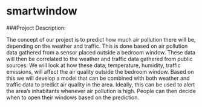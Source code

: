# smartwindow

###Project Description:

The concept of our project is to predict how much air pollution there will be, depending on the weather and traffic. This is done based on air pollution data gathered from a sensor placed outside a bedroom window. These data will then be correlated to the weather and traffic data gathered from public sources. We will look at how these data; temperature, humidity, traffic emissions, will affect the air quality outside the bedroom window. Based on this we will develop a model that can be combined with both weather and traffic data to predict air quality in the area. Ideally, this can be used to alert the area’s inhabitants whenever air pollution is high. People can then decide when to open their windows based on the prediction.
